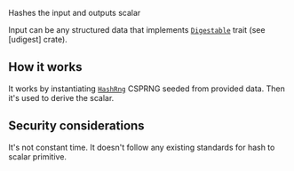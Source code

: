 Hashes the input and outputs scalar

Input can be any structured data that implements [`Digestable`](udigest::Digestable)
trait (see [udigest] crate).

## How it works
It works by instantiating [`HashRng`](rand_hash::HashRng) CSPRNG seeded from provided data.
Then it's used to derive the scalar.

## Security considerations
It's not constant time. It doesn't follow any existing standards for hash to scalar primitive.
